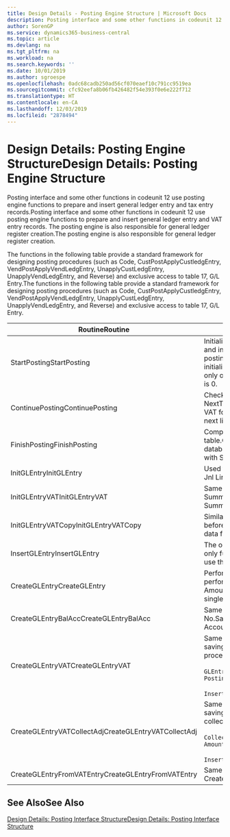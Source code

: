 ```yaml
---
title: Design Details - Posting Engine Structure | Microsoft Docs
description: Posting interface and some other functions in codeunit 12 use posting engine functions to prepare and insert general ledger entry and tax entry records. The posting engine is also responsible for general ledger register creation.
author: SorenGP
ms.service: dynamics365-business-central
ms.topic: article
ms.devlang: na
ms.tgt_pltfrm: na
ms.workload: na
ms.search.keywords: ''
ms.date: 10/01/2019
ms.author: sgroespe
ms.openlocfilehash: 0adc68cadb250ad56cf070eaef10c791cc9519ea
ms.sourcegitcommit: cfc92eefa8b06fb426482f54e393f0e6e222f712
ms.translationtype: HT
ms.contentlocale: en-CA
ms.lasthandoff: 12/03/2019
ms.locfileid: "2878494"
---
```

# <a name="design-details-posting-engine-structure"></a><span data-ttu-id="59aaa-104">Design Details: Posting Engine Structure</span><span class="sxs-lookup"><span data-stu-id="59aaa-104">Design Details: Posting Engine Structure</span></span>
<span data-ttu-id="59aaa-105">Posting interface and some other functions in codeunit 12 use posting engine functions to prepare and insert general ledger entry and tax entry records.</span><span class="sxs-lookup"><span data-stu-id="59aaa-105">Posting interface and some other functions in codeunit 12 use posting engine functions to prepare and insert general ledger entry and VAT entry records.</span></span> <span data-ttu-id="59aaa-106">The posting engine is also responsible for general ledger register creation.</span><span class="sxs-lookup"><span data-stu-id="59aaa-106">The posting engine is also responsible for general ledger register creation.</span></span>  
  
 <span data-ttu-id="59aaa-107">The functions in the following table provide a standard framework for designing posting procedures (such as Code, CustPostApplyCustledgEntry, VendPostApplyVendLedgEntry, UnapplyCustLedgEntry, UnapplyVendLedgEntry, and Reverse) and exclusive access to table 17, G/L Entry.</span><span class="sxs-lookup"><span data-stu-id="59aaa-107">The functions in the following table provide a standard framework for designing posting procedures (such as Code, CustPostApplyCustledgEntry, VendPostApplyVendLedgEntry, UnapplyCustLedgEntry, UnapplyVendLedgEntry, and Reverse) and exclusive access to table 17, G/L Entry.</span></span>  
  
|<span data-ttu-id="59aaa-108">Routine</span><span class="sxs-lookup"><span data-stu-id="59aaa-108">Routine</span></span>|<span data-ttu-id="59aaa-109">Description</span><span class="sxs-lookup"><span data-stu-id="59aaa-109">Description</span></span>|  
|-------------|---------------------------------------|  
|<span data-ttu-id="59aaa-110">StartPosting</span><span class="sxs-lookup"><span data-stu-id="59aaa-110">StartPosting</span></span>|<span data-ttu-id="59aaa-111">Initializes posting buffer TempGLEntryBuf, locks G/L Entry and Tax Entry tables, and initializes Accounting Period, G/L Register, and Exchange Rate.</span><span class="sxs-lookup"><span data-stu-id="59aaa-111">Initializes posting buffer TempGLEntryBuf, locks G/L Entry and VAT Entry tables, and initializes Accounting Period, G/L Register, and Exchange Rate.</span></span> <span data-ttu-id="59aaa-112">Should be called only once, then NextEntryNo is 0.</span><span class="sxs-lookup"><span data-stu-id="59aaa-112">Should be called only once, then NextEntryNo is 0.</span></span>|  
|<span data-ttu-id="59aaa-113">ContinuePosting</span><span class="sxs-lookup"><span data-stu-id="59aaa-113">ContinuePosting</span></span>|<span data-ttu-id="59aaa-114">Checks and posts unrealized tax for previous transaction increment NextTransactionNo and prepares post of next line.</span><span class="sxs-lookup"><span data-stu-id="59aaa-114">Checks and posts unrealized VAT for previous transaction increment NextTransactionNo and prepares post of next line.</span></span>|  
|<span data-ttu-id="59aaa-115">FinishPosting</span><span class="sxs-lookup"><span data-stu-id="59aaa-115">FinishPosting</span></span>|<span data-ttu-id="59aaa-116">Completes posting by inserting G/L entries from temporary buffer into database table.</span><span class="sxs-lookup"><span data-stu-id="59aaa-116">Completes posting by inserting G/L entries from temporary buffer into database table.</span></span> <span data-ttu-id="59aaa-117">Always used together with StartPosting.</span><span class="sxs-lookup"><span data-stu-id="59aaa-117">Always used together with StartPosting.</span></span> <span data-ttu-id="59aaa-118">Checks for inconsistencies.</span><span class="sxs-lookup"><span data-stu-id="59aaa-118">Checks for inconsistencies.</span></span>|  
|<span data-ttu-id="59aaa-119">InitGLEntry</span><span class="sxs-lookup"><span data-stu-id="59aaa-119">InitGLEntry</span></span>|<span data-ttu-id="59aaa-120">Used to initialize new G/L entry for Gen.</span><span class="sxs-lookup"><span data-stu-id="59aaa-120">Used to initialize new G/L entry for Gen.</span></span> <span data-ttu-id="59aaa-121">Jnl Line.</span><span class="sxs-lookup"><span data-stu-id="59aaa-121">Jnl Line.</span></span> <span data-ttu-id="59aaa-122">Returns GLEntry as parameter.</span><span class="sxs-lookup"><span data-stu-id="59aaa-122">Returns GLEntry as parameter.</span></span>|  
|<span data-ttu-id="59aaa-123">InitGLEntryVAT</span><span class="sxs-lookup"><span data-stu-id="59aaa-123">InitGLEntryVAT</span></span>|<span data-ttu-id="59aaa-124">Same as InitGLEntry, but also assigns Bal. Account No. and SummarizeVAT.</span><span class="sxs-lookup"><span data-stu-id="59aaa-124">Same as InitGLEntry, but also assigns Bal. Account No. and SummarizeVAT.</span></span>|  
|<span data-ttu-id="59aaa-125">InitGLEntryVATCopy</span><span class="sxs-lookup"><span data-stu-id="59aaa-125">InitGLEntryVATCopy</span></span>|<span data-ttu-id="59aaa-126">Similar to InitGLEntryTax, but also copies posting groups data from Tax Entry before SummarizeTax.</span><span class="sxs-lookup"><span data-stu-id="59aaa-126">Similar to InitGLEntryVAT, but also copies posting groups data from VAT Entry before SummarizeVAT.</span></span>|  
|<span data-ttu-id="59aaa-127">InsertGLEntry</span><span class="sxs-lookup"><span data-stu-id="59aaa-127">InsertGLEntry</span></span>|<span data-ttu-id="59aaa-128">The only function that inserts G/L entry into global TempGLEntryBuf table.</span><span class="sxs-lookup"><span data-stu-id="59aaa-128">The only function that inserts G/L entry into global TempGLEntryBuf table.</span></span> <span data-ttu-id="59aaa-129">Always use this function for insert.</span><span class="sxs-lookup"><span data-stu-id="59aaa-129">Always use this function for insert.</span></span>|  
|<span data-ttu-id="59aaa-130">CreateGLEntry</span><span class="sxs-lookup"><span data-stu-id="59aaa-130">CreateGLEntry</span></span>|<span data-ttu-id="59aaa-131">Performs an InitGLEntry, assigns Additional Currency Amount, and then performs InsertGLEntry.</span><span class="sxs-lookup"><span data-stu-id="59aaa-131">Performs an InitGLEntry, assigns Additional Currency Amount, and then performs InsertGLEntry.</span></span> <span data-ttu-id="59aaa-132">Replaces several lines of code with a single function call.</span><span class="sxs-lookup"><span data-stu-id="59aaa-132">Replaces several lines of code with a single function call.</span></span>|  
|<span data-ttu-id="59aaa-133">CreateGLEntryBalAcc</span><span class="sxs-lookup"><span data-stu-id="59aaa-133">CreateGLEntryBalAcc</span></span>|<span data-ttu-id="59aaa-134">Same as CreateGLEntry, but also assigns Bal. Account Type and Bal. Account No.</span><span class="sxs-lookup"><span data-stu-id="59aaa-134">Same as CreateGLEntry, but also assigns Bal. Account Type and Bal. Account No.</span></span>|  
|<span data-ttu-id="59aaa-135">CreateGLEntryVAT</span><span class="sxs-lookup"><span data-stu-id="59aaa-135">CreateGLEntryVAT</span></span>|<span data-ttu-id="59aaa-136">Same as CreateGLEntry, but with additional processing for posting groups and saving to temporary Tax buffer:</span><span class="sxs-lookup"><span data-stu-id="59aaa-136">Same as CreateGLEntry, but with additional processing for posting groups and saving to temporary VAT buffer:</span></span><br /><br /> `GLEntry.CopyPostingGroupsFromDtldCVBuf(DtldCVLedgEntryBuf,GenJnlLine."Gen. Posting Type");`<br /><br /> `InsertVATEntriesFromTemp(DtldCVLedgEntryBuf,GLEntry);`|  
|<span data-ttu-id="59aaa-137">CreateGLEntryVATCollectAdj</span><span class="sxs-lookup"><span data-stu-id="59aaa-137">CreateGLEntryVATCollectAdj</span></span>|<span data-ttu-id="59aaa-138">Same as CreateGLEntry, but with additional collection of adjustments and saving to temporary Tax buffer:</span><span class="sxs-lookup"><span data-stu-id="59aaa-138">Same as CreateGLEntry, but with additional collection of adjustments and saving to temporary VAT buffer:</span></span><br /><br /> `CollectAdjustment(AdjAmount,GLEntry.Amount,GLEntry."Additional-Currency Amount",OriginalDateSet);`<br /><br /> `InsertVATEntriesFromTemp(DtldCVLedgEntryBuf,GLEntry);`|  
|<span data-ttu-id="59aaa-139">CreateGLEntryFromVATEntry</span><span class="sxs-lookup"><span data-stu-id="59aaa-139">CreateGLEntryFromVATEntry</span></span>|<span data-ttu-id="59aaa-140">Same as CreateGLEntry, but also copies posting groups from Tax entry.</span><span class="sxs-lookup"><span data-stu-id="59aaa-140">Same as CreateGLEntry, but also copies posting groups from VAT entry.</span></span>|  
  
## <a name="see-also"></a><span data-ttu-id="59aaa-141">See Also</span><span class="sxs-lookup"><span data-stu-id="59aaa-141">See Also</span></span>  
 [<span data-ttu-id="59aaa-142">Design Details: Posting Interface Structure</span><span class="sxs-lookup"><span data-stu-id="59aaa-142">Design Details: Posting Interface Structure</span></span>](design-details-posting-interface-structure.md)
